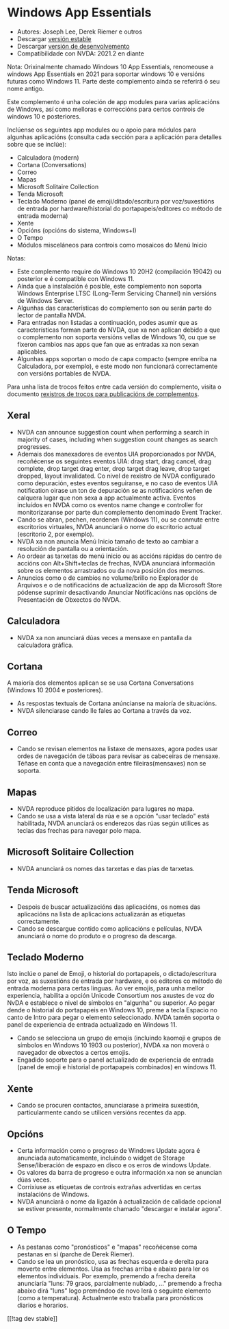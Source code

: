 # Windows App Essentials #

* Autores: Joseph Lee, Derek Riemer e outros
* Descargar [versión estable][1]
* Descargar [versión de desenvolvemento][2]
* Compatibilidade con NVDA: 2021.2 en diante

Nota: Orixinalmente chamado Windows 10 App Essentials, renomeouse a windows
App Essentials en 2021 para soportar windows 10 e versións futuras como
Windows 11. Parte deste complemento aínda se referirá ó seu nome antigo.

Este complemento é unha coleción de app modules para varias aplicacións de
Windows, así como melloras e correccións para certos controis de windows 10
e posteriores.

Inclúense os seguintes app modules ou o apoio para módulos para algunhas
aplicacións (consulta cada sección para a aplicación para detalles sobre que
se inclúe):

* Calculadora (modern)
* Cortana (Conversations)
* Correo
* Mapas
* Microsoft Solitaire Collection
* Tenda Microsoft
* Teclado Moderno (panel de emoji/ditado/escritura por voz/suxestións de
  entrada por hardware/historial do portapapeis/editores co método de
  entrada moderna)
* Xente
* Opcións (opcións do sistema, Windows+I)
* O Tempo
* Módulos misceláneos para controis como mosaicos do Menú Inicio

Notas:

* Este complemento require do Windows 10 20H2 (compilación 19042) ou
  posterior e é compatible con Windows 11.
* Aínda que a instalación é posible, este complemento non soporta Windows
  Enterprise LTSC (Long-Term Servicing Channel) nin versións de Windows
  Server.
* Algunhas das características do complemento son ou serán parte do lector
  de pantalla NVDA.
* Para entradas non listadas a continuación, podes asumir que as
  características forman parte do NVDA, que xa non aplican debido a que o
  complemento non soporta versións vellas de Windows 10, ou que se fixeron
  cambios nas apps que fan que as entradas xa non sexan aplicables.
* Algunhas apps soportan o modo de capa compacto (sempre enriba na
  Calculadora, por exemplo), e este modo non funcionará correctamente con
  versións portables de NVDA.

Para unha lista de trocos feitos entre cada versión do complemento, visita o
documento [rexistros de trocos para publicacións de complementos][3].

## Xeral

* NVDA can announce suggestion count when performing a search in majority of
  cases, including when suggestion count changes as search progresses.
* Ademais dos manexadores de eventos UIA proporcionados por NVDA,
  recoñécense os seguintes eventos UIA: drag start, drag cancel, drag
  complete, drop target drag enter, drop target drag leave, drop target
  dropped, layout invalidated. Co nivel de rexistro de NVDA configurado como
  depuración, estes eventos seguiranse, e no caso de eventos UIA
  notification oirase un ton de depuración se as notificacións veñen de
  calquera lugar que non sexa a app actualmente activa. Eventos incluídos en
  NVDA como os eventos name change e controller for monitorizaranse por
  parte dun complemento denominado Event Tracker.
* Cando se abran, pechen, reordenen (Windows 11), ou se conmute entre
  escritorios virtuales, NVDA anunciará o nome do escritorio actual
  (escritorio 2, por exemplo).
* NVDA xa non anuncia Menú Inicio tamaño de texto ao cambiar a resolución de
  pantalla ou a orientación.
* Ao ordear as tarxetas do menú inicio ou as accións rápidas do centro de
  accións con Alt+Shift+teclas de frechas, NVDA anunciará información sobre
  os elementos arrastrados ou da nova posición dos mesmos.
* Anuncios como o de cambios no volume/brillo no Explorador de Arquivos e o
  de notificacións de actualización de app da Microsoft Store pódense
  suprimir desactivando Anunciar Notificacións nas opcións de Presentación
  de Obxectos do NVDA.

## Calculadora

* NVDA xa non anunciará dúas veces a mensaxe en pantalla da calculadora
  gráfica.

## Cortana

A maioría dos elementos aplican se se usa Cortana Conversations (Windows 10
2004 e posteriores).

* As respostas textuais de Cortana anúncianse na maioría de situacións.
* NVDA silenciarase cando lle fales ao Cortana a través da voz.

## Correo

* Cando se revisan elementos na listaxe de mensaxes, agora podes usar ordes
  de navegación de táboas para revisar as cabeceiras de mensaxe. Téñase en
  conta que a navegación entre fileiras(mensaxes) non se soporta.

## Mapas

* NVDA reproduce pitidos de localización para lugares no mapa.
* Cando se usa a vista lateral da rúa e se a opción "usar teclado" está
  habilitada, NVDA anunciará os enderezos das rúas según utilices as teclas
  das frechas para navegar polo mapa.

## Microsoft Solitaire Collection

* NVDA anunciará os nomes das tarxetas e das pías de tarxetas.

## Tenda Microsoft

* Despois de buscar actualizacións das aplicacións, os nomes das aplicacións
  na lista de aplicacions actualizarán as etiquetas correctamente.
* Cando se descargue contido como aplicacións e películas, NVDA anunciará o
  nome do produto e o progreso da descarga.

## Teclado Moderno

Isto inclúe o panel de Emoji, o historial do portapapeis, o
dictado/escritura por voz, as suxestións de entrada por hardware, e os
editores co método de entrada moderna para certas linguas. Ao ver emojis,
para unha mellor experiencia, habilita a opción Unicode Consortium nos
axustes de voz do NvDA e establece o nivel de símbolos en "algunha" ou
superior. Ao pegar dende o historial do portapapeis en Windows 10, preme a
tecla Espacio no canto de Intro para pegar o elemento seleccionado. NVDA
tamén soporta o panel de experiencia de entrada actualizado en Windows 11.

* Cando se selecciona un grupo de emojis (incluindo kaomoji e grupos de
  símbolos en Windows 10 1903 ou posterior), NVDA xa non moverá o navegador
  de obxectos a certos emojis.
* Engadido soporte para o panel actualizado de experiencia de entrada (panel
  de emoji e historial de portapapeis combinados) en windows 11.

## Xente

* Cando se procuren contactos, anunciarase a primeira suxestión,
  particularmente cando se utilicen versións recentes da app.

## Opcións

* Certa información como o progreso de Windows Update agora é anunciada
  automaticamente, incluíndo o widget de Storage Sense/liberación de espazo
  en disco e os erros de windows Update.
* Os valores da barra de progreso e outra información xa non se anuncian
  dúas veces.
* Corrixiuse as etiquetas de controis extrañas advertidas en certas
  instalacións de Windows.
* NVDA anunciará o nome da ligazón á actualización de calidade opcional se
  estiver presente, normalmente chamado "descargar e instalar agora".

## O Tempo

* As pestanas como "pronósticos" e "mapas" recoñécense coma pestanas en si
  (parche de Derek Riemer).
* Cando se lea un pronóstico, usa as frechas esquerda e dereita para moverte
  entre elementos. Usa as frechas arriba e abaixo para ler os elementos
  individuais. Por exemplo, premendo a frecha dereita anunciaría "luns: 79
  graos, parcialmente nublado, ..." premendo a frecha abaixo dirá "luns"
  logo preméndoo de novo lerá o seguinte elemento (como a
  temperatura). Actualmente esto traballa para pronósticos diarios e
  horarios.

[[!tag dev stable]]

[1]: https://addons.nvda-project.org/files/get.php?file=w10

[2]: https://addons.nvda-project.org/files/get.php?file=w10-dev

[3]: https://github.com/josephsl/wintenapps/wiki/w10changelog
